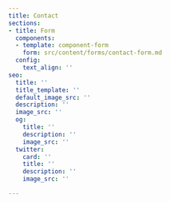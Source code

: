```yaml
---
title: Contact
sections:
- title: Form
  components:
  - template: component-form
    form: src/content/forms/contact-form.md
  config:
    text_align: ''
seo:
  title: ''
  title_template: ''
  default_image_src: ''
  description: ''
  image_src: ''
  og:
    title: ''
    description: ''
    image_src: ''
  twitter:
    card: ''
    title: ''
    description: ''
    image_src: ''

---
```

